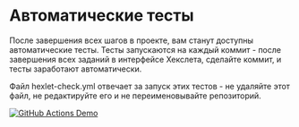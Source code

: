# Автоматические тесты

После завершения всех шагов в проекте, вам станут доступны автоматические тесты. Тесты запускаются на каждый коммит - после завершения всех заданий в интерфейсе Хекслета, сделайте коммит, и тесты заработают автоматически.

Файл hexlet-check.yml отвечает за запуск этих тестов - не удаляйте этот файл, не редактируйте его и не переименовывайте репозиторий.

[![GitHub Actions Demo](https://github.com/Gas159/python-project-lvl2/actions/workflows/github-actions-demo.yml/badge.svg?branch=main)](https://github.com/Gas159/python-project-lvl2/actions/workflows/github-actions-demo.yml)